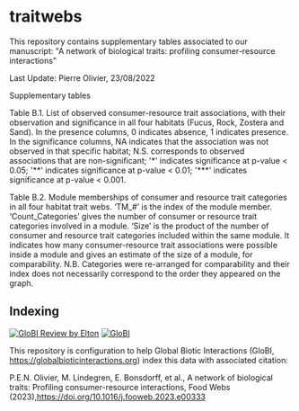 # traitwebs
This repository contains supplementary tables associated to our manuscript:
"A network of biological traits: profiling consumer-resource interactions"

Last Update: Pierre Olivier, 23/08/2022

Supplementary tables

Table B.1. List of observed consumer-resource trait associations, with their observation and significance in all four habitats (Fucus, Rock, Zostera and Sand). In the presence columns, 0 indicates absence, 1 indicates presence. In the significance columns, NA indicates that the association was not observed in that specific habitat; N.S. corresponds to observed associations that are non-significant; '\*' indicates significance at p-value < 0.05; '\*\*' indicates significance at p-value < 0.01; '\*\*\*' indicates significance at p-value < 0.001.

Table B.2. Module memberships of consumer and resource trait categories in all four habitat trait webs. ‘TM_#’ is the index of the module member. ‘Count_Categories’ gives the number of consumer or resource trait categories involved in a module. ‘Size’ is the product of the number of consumer and resource trait categories included within the same module. It indicates how many consumer-resource trait associations were possible inside a module and gives an estimate of the size of a module, for comparability. N.B. Categories were re-arranged for comparability and their index does not necessarily correspond to the order they appeared on the graph.

## Indexing

[![GloBI Review by Elton](../../actions/workflows/review.yml/badge.svg)](../../actions/workflows/review.yml) [![GloBI](https://api.globalbioticinteractions.org/interaction.svg?accordingTo=globi:PierreENOlivier/traitwebs&refutes=true&refutes=false)](https://globalbioticinteractions.org/?accordingTo=globi:PierreENOlivier/traitwebs)

This repository is configuration to help Global Biotic Interactions (GloBI, https://globalbioticinteractions.org) index this data with associated citation:

P.E.N. Olivier, M. Lindegren, E. Bonsdorff, et al., A network of biological traits: Profiling consumer-resource interactions, Food Webs (2023),https://doi.org/10.1016/j.fooweb.2023.e00333
